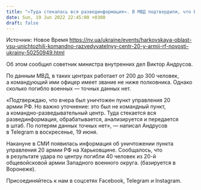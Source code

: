```yaml
---
title: "«Туда стекалась вся развединформация». В МВД подтвердили, что ВСУ уничтожили командно-разведывательный центр 20-й армии РФ"
date: Sun, 19 Jun 2022 22:45:00 +0300
draft: false
---
```

Источник: Новое Время https://nv.ua/ukraine/events/harkovskaya-oblast-vsu-unichtozhili-komandno-razvedyvatelnyy-centr-20-y-armii-rf-novosti-ukrainy-50250949.html


Об этом сообщил советник министра внутренних дел Виктор Андрусов.

По данным МВД, в таких центрах работает от 200 до 300 человек, а командующий ими офицер имеет звание не ниже полковника. Однако сколько погибло военных — точных данных нет.

«Подтверждаю, что вчера был уничтожен пункт управления 20 армии РФ. Но важно уточнение: это был не командный пункт, а командно-разведывательный центр. Туда стекается вся развединформация, обрабатывается, анализируется и передается в штаб. По потерям данных точных нет», — написал Андрусов в Telegram в воскресенье, 19 июня.

Накануне в СМИ появилась информация об уничтожении пункта управления 20 армии РФ на Харьковщине. Сообщалось, что в результате удара по центру погибли 40 человек из 20-й общевойсковой армии Западного военного округа. (базируется в Воронеже).

Присоединяйтесь к нам в соцсетях Facebook, Telegram и Instagram.
